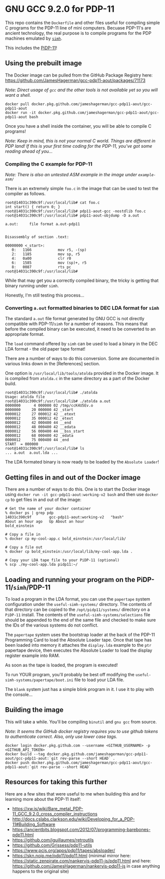# GNU GCC 9.2.0 for PDP-11

This repo contains the `Dockerfile` and other files useful for compiling simple C programs for the PDP-11 line of
mini computers. Becuase PDP-11's are ancient technology, the real purpose is to compile programs for the PDP
machines emulated by [`simh`](http://simh.trailing-edge.com/).

This includes the [PiDP-11](https://obsolescence.wixsite.com/obsolescence/pidp-11)!

## Using the prebuilt image

The Docker image can be pulled from the GitHub Package Registry here: https://github.com/JamesHagerman/gcc-pdp11-aout/packages/71173

*Note: Direct usage of `gcc` and the other tools is not available yet so you will want a shell.*

```
docker pull docker.pkg.github.com/jameshagerman/gcc-pdp11-aout/gcc-pdp11-aout
docker run -it docker.pkg.github.com/jameshagerman/gcc-pdp11-aout/gcc-pdp11-aout bash
```

Once you have a shell inside the container, you will be able to compile C programs!

*Note: Keep in mind, this is not your normal C world. Things are different in PDP land! If this is your first time
coding for the PDP-11, you've got some reading ahead of you...*

### Compiling the C example for PDP-11

*Note: There is also an untested ASM example in the image under `example-asm/`*

There is an extremely simple `foo.c` in the image that can be used to test the compiler as follows. 

```
root@14031c390c9f:/usr/local/lib# cat foo.c 
int start() { return 0; }
root@14031c390c9f:/usr/local/lib# pdp11-aout-gcc -nostdlib foo.c
root@14031c390c9f:/usr/local/lib# pdp11-aout-objdump -D a.out

a.out:     file format a.out-pdp11


Disassembly of section .text:

00000000 <_start>:
   0:	1166           	mov	r5, -(sp)
   2:	1185           	mov	sp, r5
   4:	0a00           	clr	r0
   6:	1585           	mov	(sp)+, r5
   8:	0087           	rts	pc
root@14031c390c9f:/usr/local/lib#
```

While that may get you a correctly compiled binary, the tricky is getting that binary running under `simh`.

Honestly, I'm still testing this process...

### Converting `a.out` formatted binaries to DEC LDA format for `simh`

The standard `a.out` file format generated by GNU GCC is not directly compatible with PDP-11/`simh` for a number
of reasons. This means that before the compiled binary can be executed, it need to be converted to an appropriate
format.

The `load` command offered by `simh` can be used to load a binary in the DEC LDA format - the old paper tape format!

There are a number of ways to do this conversion. Some are documented in various links down in the [References]
section.

One option is `/usr/local/lib/tools/atolda` provided in the Docker image. It is compiled from `atolda.c` in the
same directory as a part of the Docker build.

```
root@14031c390c9f:/usr/local/lib# ./atolda   
Usage: atolda file
root@14031c390c9f:/usr/local/lib# ./atolda a.out 
0000000      4 000000 02 /tmp/ccK4U5Ev.o
0000000     20 000000 42 _start
0000012     27 000012 42 __etext
0000012     35 000012 42 _etext
0000012     42 000400 44 __end
0000012     48 000400 42 __edata
0000012     56 000400 44 __bss_start
0000012     68 000400 42 _edata
0000012     75 000400 44 _end
START  = 000000
root@14031c390c9f:/usr/local/lib# ls
... a.out  a.out.lda ...
```

The LDA formated binary is now ready to be loaded by the `Absolute Loader`!

## Getting files in and out of the Docker image

There are a number of ways to do this. One is to start the Docker image using `docker run -it
gcc-pdp11-aout:working-v2 bash` and then use `docker cp` to get files in and out of the image:

```
# Get the name of your docker container
% docker ps | grep pdp                  
14031c390c9f        gcc-pdp11-aout:working-v2   "bash"                   About an hour ago   Up About an hour                               bold_einstein

# Copy a file in
% docker cp my-cool-app.c bold_einstein:/usr/local/lib/

# Copy a file out
% docker cp bold_einstein:/usr/local/lib/my-cool-app.lda .

# Copy your LDA tape file to your PiDP-11 (optional)
% scp ./my-cool-app.lda pidp11:~/
```

## Loading and running your program on the PiDP-11/`simh`/PDP-11

To load a program in the LDA format, you can use the `papertape` system configuration under the
`useful-simh-systems/` directory. The contents of that directory can be copied to the `/opt/pidp11/systems/`
directory on a `PiDP-11` install. The contents of the `useful-simh-systems/selections` file should be appended
to the end of the same file and checked to make sure the IDs of the various systems do not conflict.

The `papertape` system uses the bootstrap loader at the back of the PDP-11 Programming Card to load the Absolute
Loader tape. Once that tape has been loaded into memory it attaches the `display.lda` example to the `ptr` papertape
device, then executes the Absolute Loader to load the display register example into RAM.

As soon as the tape is loaded, the program is executed!

To run YOUR program, you'll probably be best off modifying the `useful-simh-systems/papertape/boot.ini` file to
load your LDA file.

The `blank` system just has a simple blink program in it. I use it to play with the console...

## Building the image

This will take a while. You'll be compiling `binutil` and `gnu gcc` from source.

*Note: It seems the GitHub docker registry requires you to use github tokens to authenticate correct. Also, only
use lower case tags.*

```
docker login docker.pkg.github.com --username <GITHUB_USERNAME> -p <GITHUB_API_TOKEN>
docker build --tag docker.pkg.github.com/jameshagerman/gcc-pdp11-aout/gcc-pdp11-aout:`git rev-parse --short HEAD` .
docker push docker.pkg.github.com/jameshagerman/gcc-pdp11-aout/gcc-pdp11-aout:`git rev-parse --short HEAD`
```

## Resources for taking this further

Here are a few sites that were useful to me when building this and for learning more about the PDP-11 itself:

- https://xw.is/wiki/Bare_metal_PDP-11_GCC_9.2.0_cross_compiler_instructions
- http://docs.cslabs.clarkson.edu/wiki/Developing_for_a_PDP-11#Building_Software
- https://ancientbits.blogspot.com/2012/07/programming-barebones-pdp11.html
- https://github.com/jguillaumes/retroutils
- https://github.com/Grissess/pdp11-utils
- https://www.pcjs.org/apps/pdp11/tapes/absloader/
- https://skn.noip.me/pdp11/pdp11.html (minimal mirror here: https://static.zenpirate.com/nankervis-pdp11-js/pdp11.html and here: https://github.com/JamesHagerman/nankervis-pdp11-js in case anything happens to the original site)



